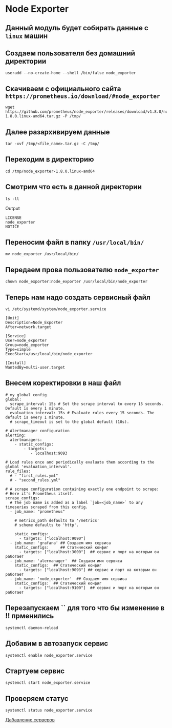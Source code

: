 #  Node Exporter
## Данный модуль будет собирать данные с `linux` машин
## Создаем пользователя без домашний директории 
~~~
useradd --no-create-home --shell /bin/false node_exporter
~~~
## Скачиваем с официального сайта `https://prometheus.io/download/#node_exporter`
~~~
wget https://github.com/prometheus/node_exporter/releases/download/v1.8.0/node_exporter-1.8.0.linux-amd64.tar.gz -P /tmp/
~~~
## Далее разархивируем данные 
~~~
tar -xvf /tmp/<file_name>.tar.gz -C /tmp/
~~~
## Переходим в директорию 
~~~
cd /tmp/node_exporter-1.8.0.linux-amd64
~~~
## Смотрим что есть в данной директории 
~~~
ls -ll
~~~
Output
~~~
LICENSE
node_exporter
NOTICE
~~~
## Переносим файл в папку `/usr/local/bin/`
~~~
mv node_exporter /usr/local/bin/
~~~
## Передаем прова пользователю `node_exporter`
~~~
chown node_exporter:node_exporter /usr/local/bin/node_exporter 
~~~
## Теперь нам надо создать сервисный файл 
~~~
vi /etc/systemd/system/node_exporter.service
~~~
~~~
[Unit]
Description=Node_Exporter
After=network.target

[Service]
User=node_exporter
Group=node_exporter
Type=simple
ExecStart=/usr/local/bin/node_exporter

[Install]
WantedBy=multi-user.target
~~~
## Внесем коректировки в наш файл  
~~~
# my global config
global:
  scrape_interval: 15s # Set the scrape interval to every 15 seconds. Default is every 1 minute.
  evaluation_interval: 15s # Evaluate rules every 15 seconds. The default is every 1 minute.
  # scrape_timeout is set to the global default (10s).

# Alertmanager configuration
alerting:
  alertmanagers:
    - static_configs:
        - targets:
           - localhost:9093

# Load rules once and periodically evaluate them according to the global 'evaluation_interval'.
rule_files:
  # - "first_rules.yml"
  # - "second_rules.yml"

# A scrape configuration containing exactly one endpoint to scrape:
# Here it's Prometheus itself.
scrape_configs:
  # The job name is added as a label `job=<job_name>` to any timeseries scraped from this config.
  - job_name: "prometheus"

    # metrics_path defaults to '/metrics'
    # scheme defaults to 'http'.

    static_configs:  
      - targets: ["localhost:9090"]
  - job_name: 'grafana' ## Создаем имя сервиса
    static_configs:     ## Статический конфиг
      - targets: ["localhost:3000"]  ## сервис и порт на которым он работает
  - job_name: 'alermanager'  ## Создаем имя сервиса
    static_configs:  ## Статический конфиг
      - targets: ["localhost:9093"] ## сервис и порт на которым он работает
  - job_name: 'node_exporter'  ## Создаем имя сервиса
    static_configs:  ## Статический конфиг
      - targets: ["localhost:9100"]  ## сервис и порт на которым он работает
~~~
## Перезапускаем `` для того что бы изменение в !! прменились
~~~
systemctl daemon-reload
~~~
## Добавим в автозапуск сервис
~~~
systemctl enable node_exporter.service
~~~
## Стартуем сервис
~~~
systemctl start node_exporter.service
~~~
## Проверяем статус 
~~~
systemctl status node_exporter.service
~~~

[Дабавление серверов](05-add-server.md) 
